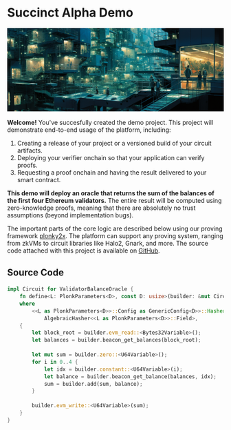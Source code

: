 # Succinct Alpha Demo

<img src="./assets/bg.png"></img>


**Welcome!** You've succesfully created the demo project. This project will demonstrate end-to-end 
usage of the platform, including:

1. Creating a release of your project or a versioned build of your circuit artifacts.
2. Deploying your verifier onchain so that your application can verify proofs.
3. Requesting a proof onchain and having the result delivered to your smart contract.

**This demo will deploy an oracle that returns the sum of the balances of the first four Ethereum 
validators.**  The entire result will be computed using zero-knowledge proofs, meaning that there
are absolutely no trust assumptions (beyond implementation bugs).

The important parts of the core logic are described below using our proving framework [plonky2x](). The platform can 
support any proving system, ranging from zkVMs to circuit libraries like Halo2, Gnark, and more. The source code attached with this project is available on [GitHub]().

## Source Code

```rust
impl Circuit for ValidatorBalanceOracle {
    fn define<L: PlonkParameters<D>, const D: usize>(builder: &mut CircuitBuilder<L, D>)
    where
        <<L as PlonkParameters<D>>::Config as GenericConfig<D>>::Hasher:
            AlgebraicHasher<<L as PlonkParameters<D>>::Field>,
    {
        let block_root = builder.evm_read::<Bytes32Variable>();
        let balances = builder.beacon_get_balances(block_root);

        let mut sum = builder.zero::<U64Variable>();
        for i in 0..4 {
            let idx = builder.constant::<U64Variable>(i);
            let balance = builder.beacon_get_balance(balances, idx);
            sum = builder.add(sum, balance);
        }

        builder.evm_write::<U64Variable>(sum);
    }
}
```